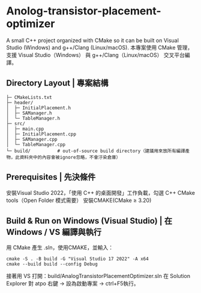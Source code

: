 # Anolog-transistor-placement-optimizer
A small C++ project organized with CMake so it can be built on Visual Studio (Windows) and g++/Clang (Linux/macOS).
本專案使用 CMake 管理，支援 Visual Studio（Windows） 與 g++/Clang（Linux/macOS） 交叉平台編譯。

## Directory Layout | 專案結構
```
├─ CMakeLists.txt
├─ header/
│  ├─ InitialPlacement.h
│  ├─ SAManager.h
│  └─ TableManager.h
├─ src/
│  ├─ main.cpp
│  ├─ InitialPlacement.cpp
│  ├─ SAManager.cpp
│  └─ TableManager.cpp
└─ build/          # out-of-source build directory（建議用來放所有編譯產物，此資料夾中的內容會被ignore忽略，不會汙染倉庫）
```

## Prerequisites | 先決條件
安裝Visual Studio 2022，「使用 C++ 的桌面開發」工作負載，勾選 C++ CMake tools（Open Folder 模式需要）
安裝CMAKE(CMake ≥ 3.20)

## Build & Run on Windows (Visual Studio) | 在 Windows / VS 編譯與執行
用 CMake 產生 .sln，使用CMAKE，並輸入：
```
cmake -S . -B build -G "Visual Studio 17 2022" -A x64
cmake --build build --config Debug
```

接著用 VS 打開：build/AnalogTransistorPlacementOptimizer.sln
在 Solution Explorer 對 atpo 右鍵 → 設為啟動專案 → ctrl+F5執行。

